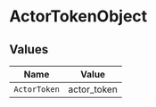 # ActorTokenObject


## Values

| Name         | Value        |
| ------------ | ------------ |
| `ActorToken` | actor_token  |